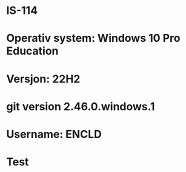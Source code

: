 # IS-114
# 
# Operativ system: Windows 10 Pro Education
# Versjon: 22H2

# git version 2.46.0.windows.1
# Username: ENCLD
# Test
